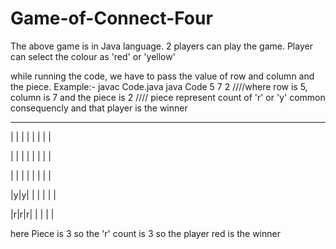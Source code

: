 # Game-of-Connect-Four
The above game is in Java language.
2 players can play the game.
Player can select the colour as 'red' or 'yellow'

while running the code, we have to pass the value of row and column and the piece.
Example:-
          javac Code.java
          java Code 5 7 2   ////where row is 5, column is 7 and the piece is 2
                            //// piece represent count of 'r' or 'y' common consequencly and that player is the winner
          
 ---------------------------------------------------------------------------------------------------------------------         
          
| | | | | | | |

| | | | | | | |

| | | | | | | |

|y|y| | | | | |

|r|r|r| | | | |


here Piece is 3 so the 'r' count is 3 so the player red is the winner
